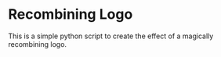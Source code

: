 # Recombining Logo

This is a simple python script to create the effect of a magically recombining logo.
